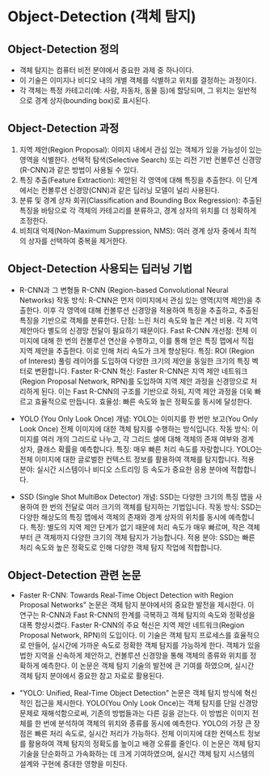 # Object-Detection (객체 탐지)

## Object-Detection 정의

- 객체 탐지는 컴퓨터 비전 분야에서 중요한 과제 중 하나이다.
- 이 기술은 이미지나 비디오 내의 개별 객체를 식별하고 위치를 결정하는 과정이다.
- 각 객체는 특정 카테고리(예: 사람, 자동차, 동물 등)에 할당되며, 그 위치는 일반적으로 경계 상자(bounding box)로 표시된다.

## Object-Detection 과정

1. 지역 제안(Region Proposal): 이미지 내에서 관심 있는 객체가 있을 가능성이 있는 영역을 식별한다.
선택적 탐색(Selective Search) 또는 리전 기반 컨볼루션 신경망(R-CNN)과 같은 방법이 사용될 수 있다.
2. 특징 추출(Feature Extraction): 제안된 각 영역에 대해 특징을 추출한다. 이 단계에서는 컨볼루션 신경망(CNN)과 같은 딥러닝 모델이 널리 사용된다.
3. 분류 및 경계 상자 회귀(Classification and Bounding Box Regression): 추출된 특징을 바탕으로 각 객체의 카테고리를 분류하고, 경계 상자의 위치를 더 정확하게 조정한다.
4. 비최대 억제(Non-Maximum Suppression, NMS): 여러 경계 상자 중에서 최적의 상자를 선택하여 중복을 제거한다.

## Object-Detection 사용되는 딥러닝 기법

- R-CNN과 그 변형들
R-CNN (Region-based Convolutional Neural Networks)
작동 방식: R-CNN은 먼저 이미지에서 관심 있는 영역(지역 제안)을 추출한다. 이후 각 영역에 대해 컨볼루션 신경망을 적용하여 특징을 추출하고, 추출된 특징을 기반으로 객체를 분류한다.
단점: 느린 처리 속도와 높은 계산 비용. 각 지역 제안마다 별도의 신경망 전달이 필요하기 때문이다.
Fast R-CNN
개선점: 전체 이미지에 대해 한 번의 컨볼루션 연산을 수행하고, 이를 통해 얻은 특징 맵에서 직접 지역 제안을 추출한다. 이로 인해 처리 속도가 크게 향상된다.
특징: ROI (Region of Interest) 풀링 레이어를 도입하여 다양한 크기의 제안을 동일한 크기의 특징 벡터로 변환합니다.
Faster R-CNN
혁신: Faster R-CNN은 지역 제안 네트워크(Region Proposal Network, RPN)를 도입하여 지역 제안 과정을 신경망으로 처리하게 된다. 이는 Fast R-CNN의 구조를 기반으로 하되, 지역 제안 과정을 더욱 빠르고 효율적으로 만듭니다.
효율성: 빠른 속도와 높은 정확도를 동시에 달성한다.

- YOLO (You Only Look Once)
개념: YOLO는 이미지를 한 번만 보고(You Only Look Once) 전체 이미지에 대한 객체 탐지를 수행하는 방식입니다.
작동 방식: 이미지를 여러 개의 그리드로 나누고, 각 그리드 셀에 대해 객체의 존재 여부와 경계 상자, 클래스 확률을 예측합니다.
특징: 매우 빠른 처리 속도를 자랑합니다. YOLO는 전체 이미지에 대한 글로벌한 컨텍스트 정보를 활용하여 객체를 탐지합니다.
적용 분야: 실시간 시스템이나 비디오 스트리밍 등 속도가 중요한 응용 분야에 적합합니다.

- SSD (Single Shot MultiBox Detector)
개념: SSD는 다양한 크기의 특징 맵을 사용하여 한 번의 전달로 여러 크기의 객체를 탐지하는 기법입니다.
작동 방식: SSD는 다양한 해상도의 특징 맵에서 객체의 존재와 경계 상자의 위치를 동시에 예측합니다.
특징: 별도의 지역 제안 단계가 없기 때문에 처리 속도가 매우 빠르며, 작은 객체부터 큰 객체까지 다양한 크기의 객체 탐지가 가능합니다.
적용 분야: SSD는 빠른 처리 속도와 높은 정확도로 인해 다양한 객체 탐지 작업에 적합합니다.

## Object-Detection 관련 논문

- Faster R-CNN: Towards Real-Time Object Detection with Region Proposal Networks" 논문은 객체 탐지 분야에서의 중요한 발전을 제시한다. 이 연구는 R-CNN과 Fast R-CNN의 한계를 극복하고 객체 탐지의 속도와 정확성을 대폭 향상시켰다. Faster R-CNN의 주요 혁신은 지역 제안 네트워크(Region Proposal Network, RPN)의 도입이다. 이 기술은 객체 탐지 프로세스를 효율적으로 만들어, 실시간에 가까운 속도로 정확한 객체 탐지를 가능하게 한다. 객체가 있을 법한 지역을 신속하게 제안하고, 컨볼루션 신경망을 통해 객체의 종류와 위치를 정확하게 예측한다. 이 논문은 객체 탐지 기술의 발전에 큰 기여를 하였으며, 실시간 객체 탐지 분야에서 중요한 참고 자료로 활용된다.

- "YOLO: Unified, Real-Time Object Detection" 논문은 객체 탐지 방식에 혁신적인 접근을 제시한다. YOLO(You Only Look Once)는 객체 탐지를 단일 신경망 문제로 재해석함으로써, 기존의 방법들과는 다른 길을 걷는다. 이 방법은 이미지 전체를 한 번에 분석하여 객체의 위치와 종류를 동시에 예측한다. YOLO의 가장 큰 장점은 빠른 처리 속도로, 실시간 처리가 가능하다. 전체 이미지에 대한 컨텍스트 정보를 활용하여 객체 탐지의 정확도를 높이고 배경 오류를 줄인다. 이 논문은 객체 탐지 기술을 단순화하고 가속화하는 데 크게 기여하였으며, 실시간 객체 탐지 시스템의 설계와 구현에 중대한 영향을 미친다.


